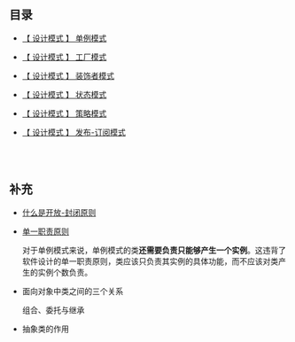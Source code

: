 ## 目录

* [【 设计模式 】 单例模式](https://mp.weixin.qq.com/s/95_oTlmPKHqDCmUJaWeg0A)

* [【 设计模式 】 工厂模式](https://mp.weixin.qq.com/s/3SsjPP3bxPiQKASKfvyYag)

* [【 设计模式 】 装饰者模式](https://mp.weixin.qq.com/s/KVy81rtB0YMeaHaem1PYMw)

* [【 设计模式 】 状态模式](https://github.com/yang1212/collection-about/issues/36)

* [【 设计模式 】 策略模式](https://github.com/yang1212/collection-about/issues/37)

* [【 设计模式 】 发布-订阅模式](https://github.com/yang1212/collection-about/issues/38)




<br/>
<br/>

## 补充

* [什么是开放-封闭原则](https://cloud.tencent.com/developer/article/1456518)
* [单一职责原则](https://geek-docs.com/design-pattern/design-principle/single-responsibility-principle.html)

  对于单例模式来说，单例模式的类**还需要负责只能够产生一个实例**。这违背了软件设计的单一职责原则，类应该只负责其实例的具体功能，而不应该对类产生的实例个数负责。
  
* 面向对象中类之间的三个关系

  组合、委托与继承  
  
* 抽象类的作用  
